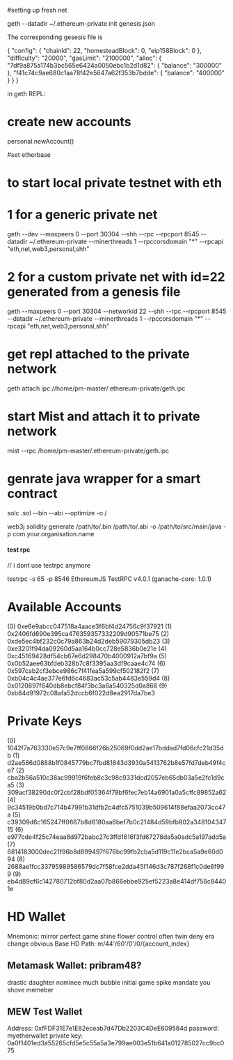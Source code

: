 #setting up fresh net

geth --datadir ~/.ethereum-private init genesis.json

The corresponding gesesis file is 

{
    "config": {
        "chainId": 22,
        "homesteadBlock": 0,
        "eip158Block": 0
    },
    "difficulty": "20000",
    "gasLimit": "2100000",
    "alloc": {
        "7df9a875a174b3bc565e6424a0050ebc1b2d1d82": { "balance": "300000" },
        "f41c74c9ae680c1aa78f42e5647a62f353b7bdde": { "balance": "400000" }
    }
}



in geth REPL:

# create new accounts
personal.newAccount(<password>)

#set etherbase





# to start local private testnet with eth

# 1 for a generic private net
geth --dev --maxpeers 0 --port 30304 --shh --rpc --rpcport 8545 --datadir ~/.ethereum-private --minerthreads 1 --rpccorsdomain "*" --rpcapi "eth,net,web3,personal,shh"

# 2 for a custom private net with id=22 generated from a genesis file
geth --maxpeers 0 --port 30304 --networkid 22 --shh --rpc --rpcport 8545 --datadir ~/.ethereum-private --minerthreads 1 --rpccorsdomain "*" --rpcapi "eth,net,web3,personal,shh"

###


# get repl attached to the private network

geth attach ipc://home/pm-master/.ethereum-private/geth.ipc


    
# start Mist and attach it to private network

mist --rpc /home/pm-master/.ethereum-private/geth.ipc 	



# genrate java wrapper for a smart contract
solc <contract>.sol --bin --abi --optimize -o <output-dir>/

web3j solidity generate /path/to/<smart-contract>.bin /path/to/<smart-contract>.abi -o /path/to/src/main/java -p com.your.organisation.name



#### test rpc
// i dont use testrpc anymore

testrpc -s 65 -p 8546
EthereumJS TestRPC v4.0.1 (ganache-core: 1.0.1)

Available Accounts
==================
(0) 0xe6e9abcc047518a4aace3f6bf4d24756c9f37921
(1) 0x2406fd690e395ca476359357332209d90571be75
(2) 0xde5ec4bf232c0c79a863b24d2deb59079305db23
(3) 0xe3201f94da09260d5aa164b0cc728e5836b0e21e
(4) 0xc45169428df54cb67e6d298470b4000912a7bf9a
(5) 0x0b52aee63bfdeb328b7c8f3395aa3df9caae4c74
(6) 0x597cab2cf3ebce986c7f41fea5a599cf502182f2
(7) 0xb04c4c4ae377e6fd6c4683ac53c5ab4483e559d4
(8) 0x0120897f640db8ebcf84f3bc3a6a540325d0a868
(9) 0xb84d91972c08afa52dccb6f022d8ea2917da7be3

Private Keys
==================
(0) 1042f7a763330e57c9e7ff0866f26b25069f0dd2ae17bddad7fd06cfc21d35db
(1) d2ae586d0888b1f0845779bc7fbd81843d3930a5413762b8e57fd7deb49f4ce7
(2) cba2b56a510c38ac99919f6feb8c3c98c9331dcd2057eb65db03a5e2fc1d9ca5
(3) 309acf38290dc0f2cbf28bdf05364f78bf6fec7eb14a6901a0a5cffc89852a62
(4) 9c34519b0bd7c714b47991b31dfb2c4dfc5751039b509614f88efaa2073cc47a
(5) c39309d6c165247ff0667b8d6180aa6bef7b0c21484d59bfb802a34810434715
(6) e977cde4f25c74eaa8d972babc27c3ffd1616f3fd67278da5a0adc5a197add5a
(7) 6814183000dec21f96b8d899497f676bc99fb2cba5d119c11e2bca5a9e60d094
(8) 2688ae1fcc33795989586579dc7f58fce2dda45f146d3c787f268f1c0de6f999
(9) eb4d89cf6c142780712bf80d2aa07b866ebbe925ef5223a8e414df758c84401e

HD Wallet
==================
Mnemonic:      mirror perfect game shine flower control often twin deny era change obvious
Base HD Path:  m/44'/60'/0'/0/{account_index}


## Metamask Wallet: pribram48?
drastic daughter nominee much bubble initial game spike mandate you shove memeber


## MEW Test Wallet
Address: 0xfFDF31E7e1E82eceab7d47Db2203C4DeE609584d
password: myetherwallet
private key: 0a0f1401ed3a55265cfd5e5c55a5a3e799ae003e51b641a012785027cc9bc075
